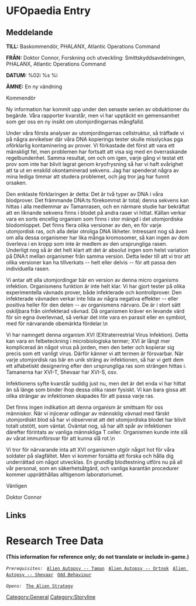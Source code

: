 # UFOpaedia Entry

## Meddelande

**TILL:** Baskommendör, PHALANX, Atlantic Operations Command

**FRÅN:** Doktor Connor, Forskning och utveckling:
Smittskyddsavdelningen, PHALANX, Atlantic Operations Command

**DATUM:** %02i %s %i

**ÄMNE:** En ny vändning

Kommendör

Ny information har kommit upp under den senaste serien av obduktioner du
begärde. Våra rapporter kvarstår, men vi har upptäckt en gemensamhet som
ger oss en ny insikt om utomjordingarnas mångfalld.

Under våra första analyser av utomjordingarnas cellstruktur, så träffade
vi på några avvikelser där våra DNA kopierings tester skulle misslyckas
pga oförklarlig kontaminering av prover. Vi förkastade det först att
vara ett mänskligt fel, men problemen har fortsatt att visa sig med en
överraskande regelbundenhet. Samma resultat, om och om igen, varje gång
vi testat ett prov som inte har blivit lagrat genom kryofrysning så har
vi haft svårighet att ta ut en enskild okontaminerad sekvens. Jag har
spenderat några av mina lediga timmar att studera problemet, och jag
tror jag har funnit orsaken.

Den enklaste förklaringen är detta: Det är två typer av DNA i våra
blodprover. Det främmande DNA:ts förekommst är total; denna sekvens kan
hittas i alla medlemmar av Tamanrasen, och en närmare studie har
bekräftat att en liknande sekvens finns i blodet på andra raser vi
hittat. Källan verkar vara en sorts encellig organism som finns i stor
mängd i det utomjordiska blodomloppet. Det finns flera olika versioner
av den, en för varje utomjordisk ras, och alla delar otroliga DNA
likheter. Intressant nog så även om alla dessa organismer har lika många
kromosomer, så kan ingen av dom överleva i en kropp som inte är medlem
av den ursprungliga rasen. Underligt nog så är det helt klart att det är
absolut ingen som helst variation på DNA:t mellan organismer från samma
version. Detta leder till att vi tror att olika versioner kan ha
tillverkats -- helt eller delvis -- för att passa den individuella
rasen.

Vi antar att alla utomjordingar bär en version av denna micro organisms
infektion. Organismens funktion är inte helt klar. Vi har gjort tester
på olika experimentella vävnads prover, både infekterade och
kontrollprover. Den infekterade vävnaden verkar inte lida av några
negativa effekter -- eller positiva heller för den delen -- av
organismens närvaro. De är i stort sätt oskiljbara från oinfekterad
vävnad. Då organismen kräver en levande värd för sin egna överlevnad, så
verkar det inte vara en parasit eller en symbiot, med för närvarande
obemärkta fördelar.\n

Vi har namngett denna organism XVI (EXtraterrestrial Virus Infektion).
Detta kan vara en felbeteckning i microbiologiska termer; XVI är långt
mer komplicerad än något virus på jorden, men den beter och kopierar sig
precis som ett vanligt virus. Därför känner vi att termen är försvarbar.
När varje utomjordisk ras bär en unik sträng av infektionen, så har vi
gett dem ett alfabetiskt designering efter den ursprungliga ras som
strängen hittas i. Tamanerna har XVI-T, Shevaar har XVI-S, osv.

Infektionens syfte kvarstår suddig just nu, men det är det enda vi har
hittat än så länge som binder ihop dessa olika raser fysiskt. Vi kan
bara gissa att olika strängar av infektionen skapades för att passa
varje ras.

Det finns ingen indikation att denna organism är smittsam för oss
människor. När vi injicerar odlingar av männsklig vävnad med färskt
utomjordiskt blod så har vi observerat att det utomjordiska blodet har
blivit totalt utstött, som väntat. Oväntat nog, så har allt spår av
infektionen därefter förintats av vanliga männskliga T celler.
Organismen kunde inte slå av vårat immunförsvar för att kunna slå rot.\n

Vi tror för närvarande inta att XVI organismen utgör något hot för våra
soldater på slagfältet. Men vi kommer forsätta att forska och hålla dig
underrättad om något utvecklas. En grundlig blodtestning utförs nu på
all vår personal, som en säkerhetsåtgärd, och vanliga karantän
procedurer kommer upprätthållas alltigenom laboratoriumet.

Vänligen

Doktor Connor

## Links

# Research Tree Data

**(This information for reference only; do not translate or include
in-game.)**

*`Prerequisites:`*
` `[`Alien Autopsy -- Taman`](Aliens/Taman "wikilink")
` `[`Alien Autopsy -- Ortnok`](Aliens/Ortnok "wikilink")
` `[`Alien Autopsy -- Shevaar`](Aliens/Shevaar "wikilink")
` `[`Odd Behaviour`](Aliens/Odd_Behaviour "wikilink")

*`Opens:`*
` `[`The Alien Strategy`](Research/The_Alien_Strategy "wikilink")

[Category:General](Category:General "wikilink")
[Category:Storyline](Category:Storyline "wikilink")